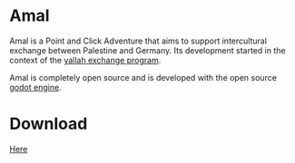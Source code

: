 # Amal
Amal is a Point and Click Adventure that aims to support intercultural exchange between Palestine and Germany.
Its development started in the context of the [yallah exchange program](http://yallah.exchange).

Amal is completely open source and is developed with the open source [godot engine](http://godotengine.org).

# Download
[Here](https://github.com/MartiniMoe/Amal/releases/latest)
